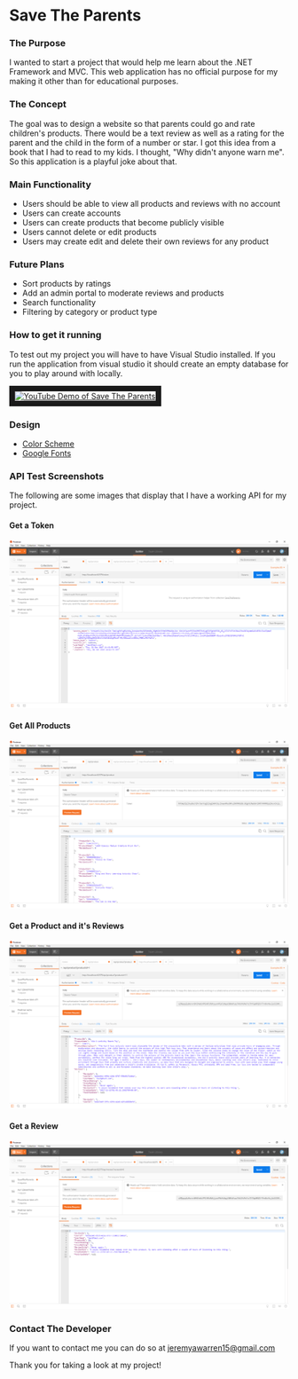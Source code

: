 # Save The Parents

### The Purpose
I wanted to start a project that would help me learn about the .NET Framework and MVC. This web application has no official purpose for my making it other than for educational purposes.

### The Concept
The goal was to design a website so that parents could go and rate children's products. There would be a text review as well as a rating for the parent and the child in the form of a number or star. I got this idea from a book that I had to read to my kids. I thought, "Why didn't anyone warn me". So this application is a playful joke about that.

### Main Functionality
- Users should be able to view all products and reviews with no account
- Users can create accounts
- Users can create products that become publicly visible
- Users cannot delete or edit products
- Users may create edit and delete their own reviews for any product

### Future Plans
- Sort products by ratings
- Add an admin portal to moderate reviews and products
- Search functionality
- Filtering by category or product type

### How to get it running
To test out my project you will have to have Visual Studio installed. If you run the application from visual studio it should create an empty database for you to play around with locally.

<a href="http://www.youtube.com/watch?feature=player_embedded&v=N5dREewlB0k" target="_blank"><img src="http://img.youtube.com/vi/N5dREewlB0k/0.jpg" 
alt="YouTube Demo of Save The Parents" width="240" height="180" border="10" /></a>

### Design
- [Color Scheme](https://coolors.co/37392e-19647e-f4fffd-596869-f5f9e9)
- [Google Fonts](https://fonts.google.com/selection?selection.family=Nunito|Raleway:400,700)

### API Test Screenshots
The following are some images that display that I have a working API for my project.
#### Get a Token
![Getting a token](/repoimages/token.PNG)
#### Get All Products
![Getting All Products](/repoimages/allproducts.PNG)
#### Get a Product and it's Reviews
![Getting A Single Product](/repoimages/singleproduct.PNG)
#### Get a Review
![Getting A Single Review](/repoimages/singlereview.PNG)

### Contact The Developer
If you want to contact me you can do so at jeremyawarren15@gmail.com

Thank you for taking a look at my project!
